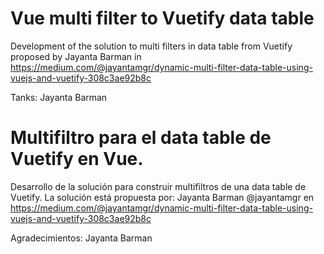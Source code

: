 # Vue multi filter to Vuetify data table
Development of the solution to multi filters in data table from Vuetify proposed by Jayanta Barman in https://medium.com/@jayantamgr/dynamic-multi-filter-data-table-using-vuejs-and-vuetify-308c3ae92b8c 

Tanks: Jayanta Barman

# Multifiltro para el data table de Vuetify en Vue.
Desarrollo de la solución para construir multifiltros de una data table de Vuetify. La solución está propuesta por: Jayanta Barman @jayantamgr en https://medium.com/@jayantamgr/dynamic-multi-filter-data-table-using-vuejs-and-vuetify-308c3ae92b8c 

Agradecimientos: Jayanta Barman

